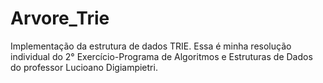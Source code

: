 # Arvore_Trie
Implementação da estrutura de dados TRIE. Essa é minha resolução individual do 2° Exercício-Programa de Algoritmos e Estruturas de Dados do professor Lucioano Digiampietri.
